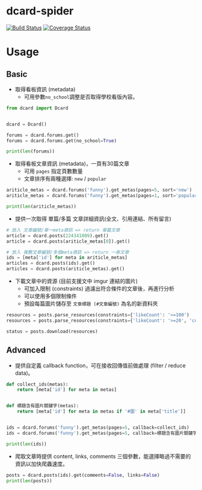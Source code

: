 # dcard-spider
[![Build Status](https://travis-ci.org/leVirve/dcard-spider.svg?branch=master)](https://travis-ci.org/leVirve/dcard-spider)
[![Coverage Status](https://coveralls.io/repos/github/leVirve/dcard-spider/badge.svg?branch=master)](https://coveralls.io/github/leVirve/dcard-spider?branch=master)

# Usage
## Basic

- 取得看板資訊 (metadata)
    - 可用參數`no_school`調整是否取得學校看版內容。

```python
from dcard import Dcard


dcard = Dcard()

forums = dcard.forums.get()
forums = dcard.forums.get(no_school=True)

print(len(forums))
```

- 取得看板文章資訊 (metadata)，一頁有30篇文章
    - 可用 `pages` 指定頁數數量
    - 文章排序有兩種選擇: `new` / `popular`

```python
ariticle_metas = dcard.forums('funny').get_metas(pages=5, sort='new')
ariticle_metas = dcard.forums('funny').get_metas(pages=1, sort='popular')

print(len(ariticle_metas))
```

- 提供一次取得 單篇/多篇 文章詳細資訊(全文、引用連結、所有留言)

```python
# 放入 文章編號/單一meta資訊 => return 單篇文章
article = dcard.posts(224341009).get()
article = dcard.posts(ariticle_metas[0]).get()

# 放入 複數文章編號/多個meta資訊 => return 一串文章
ids = [meta['id'] for meta in ariticle_metas]
articles = dcard.posts(ids).get()
articles = dcard.posts(ariticle_metas).get()
```

- 下載文章中的資源 (目前支援文中 imgur 連結的圖片)
  - 可加入限制 (constraints) 過濾出符合條件的文章後，再進行分析
  - 可以使用多個限制條件
  - 預設每篇圖片儲存至 `文章標題 (#文章編號)` 為名的新資料夾

```python
resources = posts.parse_resources(constraints={'likeCount': '>=100')
resources = posts.parse_resources(constraints={'likeCount': '>=20', 'commentCount': '>10'})

status = posts.download(resources)
```

## Advanced

- 提供自定義 callback function，可在接收回傳值前做處理 (filter / reduce data)。

```python
def collect_ids(metas):
    return [meta['id'] for meta in metas]


def 標題含有圖片關鍵字(metas):
    return [meta['id'] for meta in metas if '#圖' in meta['title']]


ids = dcard.forums('funny').get_metas(pages=5, callback=collect_ids)
ids = dcard.forums('funny').get_metas(pages=5, callback=標題含有圖片關鍵字)

print(len(ids))
```

- 爬取文章時提供 content, links, comments 三個參數，能選擇略過不需要的資訊以加快爬蟲速度。

```python
posts = dcard.posts(ids).get(comments=False, links=False)
print(len(posts))

```
